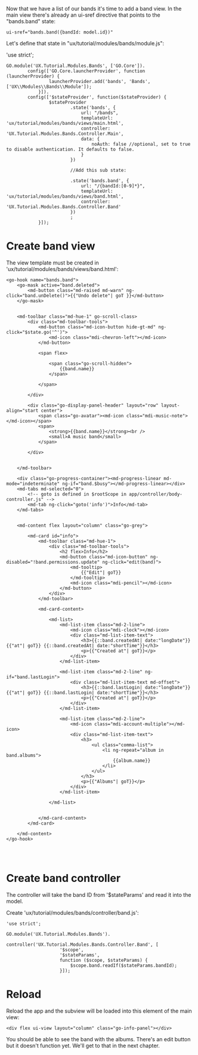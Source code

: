 Now that we have a list of our bands it's time to add a band view. In the main 
view there's already an ui-sref directive that points to the "bands.band" state:

``````````````````````````````````````````
ui-sref="bands.band({bandId: model.id})"
``````````````````````````````````````````

Let's define that state in "ux/tutorial/modules/bands/module.js":

'use strict';

````````````````````````````````````````````````````````````````````````````````
GO.module('UX.Tutorial.Modules.Bands', ['GO.Core']).		
		config(['GO.Core.launcherProvider', function (launcherProvider) {								
				launcherProvider.add('bands', 'Bands', ['UX\\Modules\\Bands\\Module']);
			}]).
		config(['$stateProvider', function($stateProvider) {
				$stateProvider
						.state('bands', {
							url: "/bands",
							templateUrl: 'ux/tutorial/modules/bands/views/main.html',
							controller: 'UX.Tutorial.Modules.Bands.Controller.Main',
							data: {
								noAuth: false //optional, set to true to disable authentication. It defaults to false.
							}
						})

						//Add this sub state:

						.state('bands.band', {
							url: "/{bandId:[0-9]*}",
							templateUrl: 'ux/tutorial/modules/bands/views/band.html',
							controller: 'UX.Tutorial.Modules.Bands.Controller.Band'
						})
						;
			}]);
````````````````````````````````````````````````````````````````````````````````


# Create band view

The view template must be created in 'ux/tutorial/modules/bands/views/band.html':


````````````````````````````````````````````````````````````````````````````````
<go-hook name="bands.band">
	<go-mask active="band.deleted">
		<md-button class="md-raised md-warn" ng-click="band.unDelete()">{{"Undo delete"| goT }}</md-button>		
	</go-mask>


	<md-toolbar class="md-hue-1" go-scroll-class>
		<div class="md-toolbar-tools">
			<md-button class="md-icon-button hide-gt-md" ng-click="$state.go('^')">
				<md-icon class="mdi-chevron-left"></md-icon>
			</md-button>

			<span flex>

				<span class="go-scroll-hidden">
					{{band.name}}
				</span>

			</span>

		</div>

		<div class="go-display-panel-header" layout="row" layout-align="start center">
			<span class="go-avatar"><md-icon class="mdi-music-note"></md-icon></span>
			<span>
				<strong>{{band.name}}</strong><br />
				<small>A music band</small>
			</span>

		</div>


	</md-toolbar>

	<div class="go-progress-container"><md-progress-linear md-mode="indeterminate" ng-if="band.$busy"></md-progress-linear></div>
	<md-tabs md-selected="0">
		<!-- goto is defined in $rootScope in app/controller/body-controller.js" -->
		<md-tab ng-click="goto('info')">Info</md-tab>
	</md-tabs>


	<md-content flex layout="column" class="go-grey">

		<md-card id="info">
			<md-toolbar class="md-hue-1">
				<div class="md-toolbar-tools">
					<h2 flex>Info</h2>
					<md-button class="md-icon-button" ng-disabled="!band.permissions.update" ng-click="edit(band)">
						<md-tooltip>
							{{"Edit"| goT}}					
						</md-tooltip>
						<md-icon class="mdi-pencil"></md-icon>
					</md-button>
				</div>
			</md-toolbar>

			<md-card-content>

				<md-list>
					<md-list-item class="md-2-line">
						<md-icon class="mdi-clock"></md-icon>
						<div class="md-list-item-text">
							<h3>{{::band.createdAt| date:"longDate"}} {{"at"| goT}} {{::band.createdAt| date:"shortTime"}}</h3>
							<p>{{"Created at"| goT}}</p>
						</div>
					</md-list-item>	

					<md-list-item class="md-2-line" ng-if="band.lastLogin">
						<div class="md-list-item-text md-offset">
							<h3>{{::band.lastLogin| date:"longDate"}} {{"at"| goT}} {{::band.lastLogin| date:"shortTime"}}</h3>
							<p>{{"Created at"| goT}}</p>
						</div>
					</md-list-item>

					<md-list-item class="md-2-line">
						<md-icon class="mdi-account-multiple"></md-icon>
						<div class="md-list-item-text">
							<h3>
								<ul class="comma-list">
									<li ng-repeat="album in band.albums">
										{{album.name}}
									</li>
								</ul>							
							</h3>
							<p>{{"Albums"| goT}}</p>
						</div>
					</md-list-item>			

				</md-list>


			</md-card-content>
		</md-card>

	</md-content>
</go-hook>




````````````````````````````````````````````````````````````````````````````````



# Create band controller

The controller will take the band ID from '$stateParams' and read it into the 
model.

Create 'ux/tutorial/modules/bands/controller/band.js':

````````````````````````````````````````````````````````````````````````````````
'use strict';

GO.module('UX.Tutorial.Modules.Bands').
				controller('UX.Tutorial.Modules.Bands.Controller.Band', [
					'$scope',
					'$stateParams',
					function ($scope, $stateParams) {
						$scope.band.readIf($stateParams.bandId);
					}]);

````````````````````````````````````````````````````````````````````````````````


# Reload

Reload the app and the subview will be loaded into this element of the main view:

````````````````````````````````````````````````````````````````````````````````
<div flex ui-view layout="column" class="go-info-panel"></div>
````````````````````````````````````````````````````````````````````````````````

You should be able to see the band with the albums. There's an edit button but
it doesn't function yet. We'll get to that in the next chapter.
